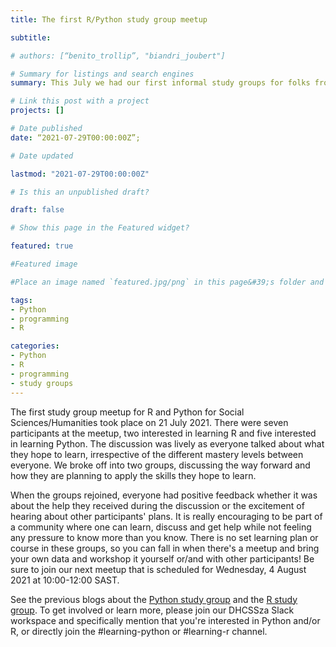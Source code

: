 ```yaml
---
title: The first R/Python study group meetup

subtitle:

# authors: [“benito_trollip”, "biandri_joubert"]

# Summary for listings and search engines
summary: This July we had our first informal study groups for folks from Humanities or Social Sciences who want to learn Python or R or want to enhance their skills. Read more and join us!

# Link this post with a project
projects: []

# Date published
date: “2021-07-29T00:00:00Z”;

# Date updated

lastmod: "2021-07-29T00:00:00Z"

# Is this an unpublished draft?

draft: false

# Show this page in the Featured widget?

featured: true

#Featured image

#Place an image named `featured.jpg/png` in this page&#39;s folder and customize its options here.

tags:
- Python
- programming
- R

categories:
- Python
- R
- programming
- study groups
---
```


The first study group meetup for R and Python for Social Sciences/Humanities took place on 21 July 2021. There were seven participants at the meetup, two interested in learning R and five interested in learning Python. The discussion was lively as everyone talked about what they hope to learn, irrespective of the different mastery levels between everyone. We broke off into two groups, discussing the way forward and how they are planning to apply the skills they hope to learn.

When the groups rejoined, everyone had positive feedback whether it was about the help they received during the discussion or the excitement of hearing about other participants&#39; plans. It is really encouraging to be part of a community where one can learn, discuss and get help while not feeling any pressure to know more than you know. There is no set learning plan or course in these groups, so you can fall in when there&#39;s a meetup and bring your own data and workshop it yourself or/and with other participants! Be sure to join our next meetup that is scheduled for Wednesday, 4 August 2021 at 10:00-12:00 SAST.

See the previous blogs about the [Python study group](https://escalator.sadilar.org/post/2021/07/2021-07-06-python-study-group/) and the [R study group](https://escalator.sadilar.org/post/2021/07/2021-07-08-r-study-group/). To get involved or learn more, please join our DHCSSza Slack workspace and specifically mention that you&#39;re interested in Python and/or R, or directly join the #learning-python or #learning-r channel.
